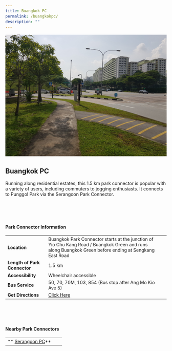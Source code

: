 ```yaml
---
title: Buangkok PC
permalink: /buangkokpc/
description: ""
---
```

![](/images/buangkokpc.png)

## Buangkok PC

Running along residential estates, this 1.5 km park connector is popular with a variety of users, including commuters to jogging enthusiasts. It connects to Punggol Park via the Serangoon Park Connector. 

<br>
<br>
<br>

#### Park Connector Information
|  |  |  |
| -------- | -------- | -------- |
| **Location** | Buangkok Park Connector starts at the junction of Yio Chu Kang Road / Buangkok Green and runs along Buangkok Green before ending at Sengkang East Road |  |
| **Length of Park Connector** | 1.5 km   |  |
| **Accessibility** | Wheelchair accessible | |
| **Bus Service** | 50, 70, 70M, 103, 854 (Bus stop after Ang Mo Kio Ave 5) | |
| **Get Directions** |  [Click Here](https://www.onemap.gov.sg/main/v2/?lat=1.3791531014429996&amp;lng=103.87639730916995) | 

<br>
<br>
<br>	

#### Nearby Park Connectors
|   |  |  |
| -------- | -------- | -------- |
| **  [Serangoon PC](https://www.nparks.gov.sg/gardens-parks-and-nature/park-connector-network/serangoon-pc)** | | |